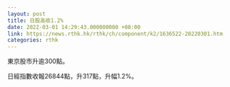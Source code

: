 ```yaml
---
layout: post
title: 日股高收1.2%
date: 2022-03-01 14:29:43.000000000 +08:00
link: https://news.rthk.hk/rthk/ch/component/k2/1636522-20220301.htm
categories: rthk
---
```


東京股市升逾300點。

日經指數收報26844點，升317點，升幅1.2%。
